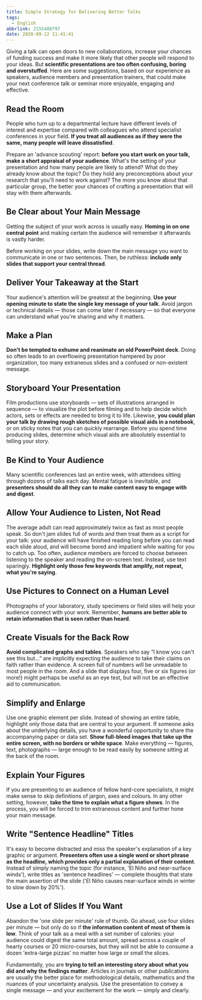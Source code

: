 ```yaml
---
title: Simple Strategy for Delivering Better Talks
tags:
  - English
abbrlink: 2155408797
date: 2020-09-12 11:41:41
---
```

Giving a talk can open doors to new collaborations, increase your chances of funding success and make it more likely that other people will respond to your ideas. But **scientific presentations are too often confusing, boring and overstuffed**. Here are some suggestions, based on our experience as speakers, audience members and presentation trainers, that could make your next conference talk or seminar more enjoyable, engaging and effective.

## Read the Room
People who turn up to a departmental lecture have different levels of interest and expertise compared with colleagues who attend specialist conferences in your field. **If you treat all audiences as if they were the same, many people will leave dissatisfied**.

Prepare an 'advance scouting' report: **before you start work on your talk, make a short appraisal of your audience**. What's the setting of your presentation and how many people are likely to attend? What do they already know about the topic? Do they hold any preconceptions about your research that you'll need to work against? The more you know about that particular group, the better your chances of crafting a presentation that will stay with them afterwards.

## Be Clear about Your Main Message
Getting the subject of your work across is usually easy. **Homing in on one central point** and making certain the audience will remember it afterwards is vastly harder.

Before working on your slides, write down the main message you want to communicate in one or two sentences. Then, be ruthless: **include only slides that support your central thread**.
<!--more-->

## Deliver Your Takeaway at the Start
Your audience's attention will be greatest at the beginning. **Use your opening minute to state the single key message of your talk**. Avoid jargon or technical details — those can come later if necessary — so that everyone can understand what you're sharing and why it matters.

## Make a Plan
**Don't be tempted to exhume and reanimate an old PowerPoint deck**. Doing so often leads to an overflowing presentation hampered by poor organization, too many extraneous slides and a confused or non-existent message.

## Storyboard Your Presentation
Film productions use storyboards — sets of illustrations arranged in sequence — to visualize the plot before filming and to help decide which actors, sets or effects are needed to bring it to life. Likewise, **you could plan your talk by drawing rough sketches of possible visual aids in a notebook**, or on sticky notes that you can quickly rearrange. Before you spend time producing slides, determine which visual aids are absolutely essential to telling your story.

## Be Kind to Your Audience
Many scientific conferences last an entire week, with attendees sitting through dozens of talks each day. Mental fatigue is inevitable, and **presenters should do all they can to make content easy to engage with and digest**.

## Allow Your Audience to Listen, Not Read
The average adult can read approximately twice as fast as most people speak. So don't jam slides full of words and then treat them as a script for your talk: your audience will have finished reading long before you can read each slide aloud, and will become bored and impatient while waiting for you to catch up. Too often, audience members are forced to choose between listening to the speaker and reading the on-screen text. Instead, use text sparingly. **Highlight only those few keywords that amplify, not repeat, what you're saying**.

## Use Pictures to Connect on a Human Level
Photographs of your laboratory, study specimens or field sites will help your audience connect with your work. Remember, **humans are better able to retain information that is seen rather than heard**.

## Create Visuals for the Back Row
**Avoid complicated graphs and tables**. Speakers who say “I know you can't see this but...” are implicitly expecting the audience to take their claims on faith rather than evidence. A screen full of numbers will be unreadable to most people in the room. And a slide that displays four, five or six figures (or more!) might perhaps be useful as an eye test, but will not be an effective aid to communication.

## Simplify and Enlarge
Use one graphic element per slide. Instead of showing an entire table, highlight only those data that are central to your argument. If someone asks about the underlying details, you have a wonderful opportunity to share the accompanying paper or data set. **Show full-bleed images that take up the entire screen, with no borders or white space**. Make everything — figures, text, photographs — large enough to be read easily by someone sitting at the back of the room.

## Explain Your Figures
If you are presenting to an audience of fellow hard-core specialists, it might make sense to skip definitions of jargon, axes and colours. In any other setting, however, **take the time to explain what a figure shows**. In the process, you will be forced to trim extraneous content and further hone your main message.

## Write "Sentence Headline" Titles
It's easy to become distracted and miss the speaker's explanation of a key graphic or argument. **Presenters often use a single word or short phrase as the headline, which provides only a partial explanation of their content**. Instead of simply naming the topic (for instance, 'El Niño and near-surface winds'), write titles as 'sentence headlines' — complete thoughts that state the main assertion of the slide ('El Niño causes near-surface winds in winter to slow down by 20%').

## Use a Lot of Slides If You Want
Abandon the 'one slide per minute' rule of thumb. Go ahead, use four slides per minute — but only do so if **the information content of most of them is low**. Think of your talk as a meal with a set number of calories: your audience could digest the same total amount, spread across a couple of hearty courses or 20 micro-courses, but they will not be able to consume a dozen 'extra-large pizzas' no matter how large or small the slices.

Fundamentally, you are **trying to tell an interesting story about what you did and why the findings matter**. Articles in journals or other publications are usually the better place for methodological details, mathematics and the nuances of your uncertainty analysis. Use the presentation to convey a single message — and your excitement for the work — simply and clearly.
